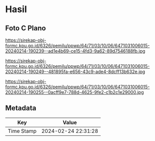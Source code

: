 # Hasil

## Foto C Plano

https://sirekap-obj-formc.kpu.go.id/6326/pemilu/ppwp/64/71/03/10/06/6471031006015-20240214-190239--ad1e4b69-ce15-4fd3-9a62-89d7546188fb.jpg

https://sirekap-obj-formc.kpu.go.id/6326/pemilu/ppwp/64/71/03/10/06/6471031006015-20240214-190249--481895fa-e656-43c9-ade4-8dcff13b632e.jpg

https://sirekap-obj-formc.kpu.go.id/6326/pemilu/ppwp/64/71/03/10/06/6471031006015-20240214-190255--0acff9e7-788d-4625-9fe2-c1b2c1e29000.jpg


## Metadata

| Key        | Value               |
| ---------- | ------------------- |
| Time Stamp | 2024-02-24 22:31:28 |




